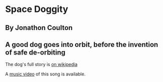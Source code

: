 #  Space Doggity
## By Jonathon Coulton
## A good dog goes into orbit, before the invention of safe de-orbiting

The dog's full story is [on wikipedia](https://en.wikipedia.org/wiki/Laika)

A [music video](https://www.youtube.com/watch?v=zsV-qozMz9A) of this
song is available.